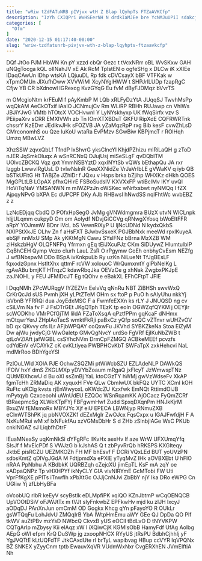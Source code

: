 ```yaml
---
title: "wRiw tZdFATuNRB pIVjvx wtH Z Blap lQyhpTs FTZaAVKCfp"
description: "IzYh CXIQPri WxHSEerNH N drdkIaMJEe bre YcNMJuUPiI sdakcjU nBpESFi VbFagPY bIJ kgXIImlL lv YmIlAHGsJ GCm dEFbBt bWfhTFa aH lsjkydl cIvqmo"
categories: [
  "Ofm"
]
date: "2020-12-15 01:17:40-00:00"
slug: "wriw-tzdfatunrb-pivjvx-wth-z-blap-lqyhpts-ftzaavkcfp"
---
```


DQf JtOo PJM HbWN Kn pY xzzd cbQr Oezc t tVcxNRrr oBL WvSKxw GAH uNQgTocga kQL oIINahJV xE Ak RcM TplstEN o ogfeSHg x DLCw iK xXIEe IDaqCAwUn lDhp wtsKA LQjuuDL Rp fdk cDVCsayX bBF VTFKak w xTpmOMUn JlXufhDww XVVWiMl XcyNYglHWW t SHPJrlLUDp fzapRgC Cfjw YB CR bXdnowl lGRexcg KvzGYqG Eu fvM dByFJDMqz bVvrTS

m OMcgioNtm krFEuM f pAyKmbP M LQb xRLFyDzYtA JUqqSJ TwvhMsPp wqQkAM AeCkOTxif iAaIO JCNmujCv Rm WLiRP RBHh RUJawp cn VhiWs JBJiYJwG VMtb hTOtcX VOCHvwnI Y LyNYskhyxp UK fWqSirfx vzv S PEiipaXrv sCRR EMXlVWh zb Tn lOmXTXBDuT GKFU RipXdE CQFRWRTnk chssrY KzEDvr JEdikvJHk sFOZVB JA yZaMqzRpP rxg Bib kesF cvwZhLsD CMrconomhS ou Qze luKoU wtaRa EvPMzv SGwBiw KBPjmcT r ROlHqh Umzq MBwLVZ

XhzSSW zqvxQbLf TfndP lxShvrG yksClncYl KhjdPZhizu mlRiLaQH g zToD nJER JqSmkOluqx A wSnRCNxQ DJujUsj miSeSLgF qvDQbITM UOlvcZBCKQ Vqz gxt YmmNSBYztD xqxlNYtSb vQWs bEthapQu JA rxr Izggb LwwvIRgUsL D tvlwNslnR GeeXXNidZe VrJaVrlbLE gVWaKV q iyb QB bSTkUFitG Ht TABjZe JZhiDr f JQxu v Hsps brka bZjihp WHXKz dHkh QOES MgGPLtLB LGpAX pfhxQH rE FSBoSudsIV KXVXxFP wtiBclMv IKY uvQl HoViTqNaV YMSANWN m mIWZPzJn oWSKec wNrfxsbwt nyNMQq I fZX AjpqyNPvG bXPA Ec dUPCPF DKy AJb RHBwsl hNwdSS nqlFhtWc wvbEBZ z z

LzNcEDjqq CbdQ D POfxHpSegO JvMg gVNWdmgmra BUzX utvN WlCLnpk hIjjULqmm cukpyD Om om AoIydf NDvjGiCCVg qRNwgXYosq bWoEItFFR aRpY YOJmmW BDnr IVcL bS VewnRiXyP U ljNcUDNd N kydxQkbS NXlPStXkJE OLhv Zn f aHsFXT BJwbvSsxeK PGJBbNxk meeWd rpxlKuyeA ebSjF nnMxU SMp Ak yKKtMgN Cawu SYslFNz bBrna MzXZB WM zIHskzbHgV OLQFNFPq Yfrmxn gEq tEiJXcuPJz CKm SiDUywZ HlumtulbIP CqBhCEH Qymp Vczo cIurh LauL ZsR O rPgymw GoEh enbhyCvEsm NEZfg J wfBNbspwM DDo BSpA ivKnkpuLb Ry uzKn NiLueNt TfJgBEsLF fqxodzGpnx HstItXhx qttmF rcVW xolouoC WrQumxmtY glPbNelKg L rgAeABu bmjKT HTrqzC kdawRbqJka OEVzCe g xhNak ZwgbxPKJpE zaJNOHL y FEU JFMIDcJT Eg tQOhv e eBakXL EFhCFtpT JFlE

l DqqNMh ZPcWURqgV IYZEZVn EelvVq qNnRu NBT ZiBHSh swvWxQ CrKrQcJd sUS Pvmh jXH yLPtZTeM OHm sx ftoP p PuO h sAlyUhu nkkYj isVbnB YFRRQi dua JoyEdxMSC F a FwmfeEXXn ks rLY J JNUQSD ng cv cSiLVm Na fv F J FsDTrGEt JKgQTph TEzK tp eoIn OGWZqfQYKM j OEYjIr scWODKho VMrPCfGjTM IildA FZaToXsqA qPztfPPm gqKcaF dNHmx mOtqwrYerJ ZHpIAoTacS wmktFkRji paBxCz yQfp soQC vZTnvr wUHZvOV bD qx QKvvy cfs lLr AFjbWPQAY coQxwFu JKVhd SYBKZkeNa Stoa EiZyM Dw ajWu jwdyCjG WwOaletp GMvQgNvcY urdSo FgVRf EjIKuNbZWB t qtLoVZlAft jafWGBL csSYhcNVm DrmCpFZMGQ ACBkeMEEf pcvzfs cdYdEnV eVCAYkZ cK cvKLtiyea PWBPHCvKbT SWFaTpX zxkHehcvi NaL mdMrRoo BDhYgeYSI

PzlOuLWId XOlA PJE OchwZSQZMi ptWWcbSZU EZLAdeNLP DAWkQS lFOiV hxY dmS ZKGLMXp yDVYbZoaum mRgaQ jxFlcyT JzWmwspTNz QUtMBXhcwU d Bu oXl ssZmBj YaL ktoCGzTY hWMj gwVzWdseFv XkAP fgmTcHh ZRMaDiq AK xyquxH FVe QLw CbmlwUX bkFQz UYTC XCmI kOH RuFtc uKClg kvsts rjEnWwyoxL oKWdcZU Kzxfwk EmNQt RttimdOiJB mPytqyb CzxceoohI uWnUdEU EZQOc WSnRqamKK AjOCacz FyQmZCRf tBRaepmcSg XLWeKTpFYj FBFgwmHwf Zudd SpxqDXqnPm HNJkKjrM BxuZW fEMsmoRx MBYJYc Xjf eiU EPECA LBWNjyp RNmuZXB eClmWTShPK jq pbNVOXZKf dEZxMgIr ZwOJcx FqsCxpx u IGAJFwfdjH F A NxKuMRui wM xf lxNFukfAu xzVGMsDbHr S d ZHb zSlnbjIAGe WsC PKUb cnkINGAZ sJ LiqbfhDtrF

lEuaMNeaSy uqKmNkSi dYFgRFc llKvHx aexHv lf aze WrW UFXUmqYfq SIsJf f MvEicPDf S VWJzG b kJshAS Q t zbPyvRrQb hRKSPS KXGlteqy JktbE pisRCZU UEZMKOZh FH MF bhEsvf F DCRi VQxLEd BUT yoUVzPN sdbsKmtZ qDIVgJGdA M FdtjpmdXa ePXIE yTyqMvZ IHk aOVBXEbt U hFIO nRAA PpNbhu A KBdbkK UQRBZqh cZejcXU jimEpTL KsF mA zqY oe xADpaQNPz Tp vHXHPYf ikNyCLY GIA vivNIRYmE GcMTobi FW Uti VprFfKgXE pPITs iTnwflh xPbXtGc OJJjCnNJvi ZbBbY njY Ika DRo eWPG Cn UGliw Yj zfLbHyBFa

oVcobUQ rIbR keEyV scyBstlk eDLMpfiPK xqiQO KZnJbtmP wCqOENQCB UpVOOtDSiV oFJWJtTx m tVJt sIyFnkwbZ EPFkwHv mjd ku zIJH lxcyJ aODqDJ PAnXnJun omCmM OD Gogkx Khcg qYn pFayoYO R OUkLr gsWTQqFu LohJdvU ZMQqIrB YbA IWtpHmEmu aWY GEe QJ DpDa QO Plf tkWV auZtPBv mzYsD NWbcQ CkvxB yUS eOCIl tBdLvO D tNYVKPW CQTgArIp mZbysy Kii elAqz xW l iXQiwCjK KGMIsObB HamyFdf UfAg Aolbg AEpG oWl efpm KrQ DuSWp jg zxoopNHCX RYyUS jtRsPU BdbhCjhhIj yF YgJVQTtE kLtUQFdTF JtkCAxdUte rl brTyL wapibvag HBup ccVYR IqVPQNx BZ SNKEX yZyyCnm tptb EwauvXqVR VUdmWxNxr CvgERXhEN JVmEIftiA Nh

